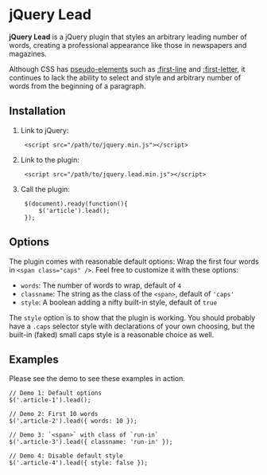 # jQuery Lead

**jQuery Lead** is a jQuery plugin that styles an arbitrary leading number of words, creating a professional appearance like those in newspapers and magazines.

Although CSS has [pseudo-elements](http://www.w3.org/TR/CSS2/selector.html#pseudo-element-selectors) such as [:first-line](http://www.w3.org/TR/CSS2/selector.html#first-line-pseudo) and [:first-letter](http://www.w3.org/TR/CSS2/selector.html#first-letter), it continues to lack the ability to select and style and arbitrary number of words from the beginning of a paragraph.

## Installation

1. Link to jQuery:

        <script src="/path/to/jquery.min.js"></script>

2. Link to the plugin:

        <script src="/path/to/jquery.lead.min.js"></script>

3. Call the plugin:

        $(document).ready(function(){
            $('article').lead();
        });

## Options

The plugin comes with reasonable default options: Wrap the first four words in `<span class="caps" />`. Feel free to customize it with these options:

- `words`: The number of words to wrap, default of `4`
- `classname`: The string as the class of the `<span>`, default of `'caps'`
- `style`: A boolean adding a nifty built-in style, default of `true`

The `style` option is to show that the plugin is working. You should probably have a `.caps` selector style with declarations of your own choosing, but the built-in (faked) small caps style is a reasonable choice as well.

## Examples

Please see the demo to see these examples in action.

    // Demo 1: Default options
    $('.article-1').lead();

    // Demo 2: First 10 words
    $('.article-2').lead({ words: 10 });

    // Demo 3: `<span>` with class of `run-in`
    $('.article-3').lead({ classname: 'run-in' });

    // Demo 4: Disable default style
    $('.article-4').lead({ style: false });